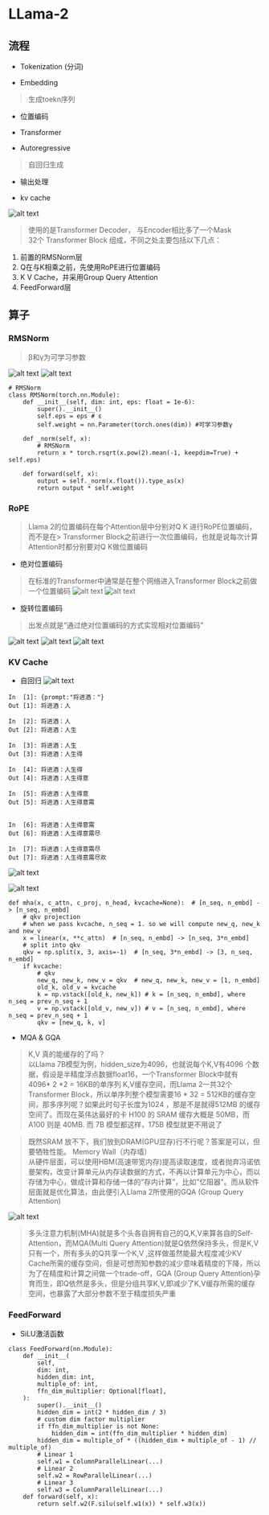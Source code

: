 # LLama-2

## 流程
* Tokenization (分词)

* Embedding 
> 生成toekn序列

* 位置编码

* Transformer
* Autoregressive 
> 自回归生成

* 输出处理

* kv cache

![alt text](img/llama-2/image-2.png)
> 使用的是Transformer Decoder， 与Encoder相比多了一个Mask  
> 32个 Transformer Block 组成，不同之处主要包括以下几点：
1. 前置的RMSNorm层
2. Q在与K相乘之前，先使用RoPE进行位置编码
3. K V Cache，并采用Group Query Attention
4. FeedForward层

## 算子

### RMSNorm
> β和γ为可学习参数

![alt text](img/llama-2/image-3.png)
![alt text](img/llama-2/image-4.png)
```
# RMSNorm
class RMSNorm(torch.nn.Module):
    def __init__(self, dim: int, eps: float = 1e-6):
        super().__init__()
        self.eps = eps # ε
        self.weight = nn.Parameter(torch.ones(dim)) #可学习参数γ
​
    def _norm(self, x):
        # RMSNorm
        return x * torch.rsqrt(x.pow(2).mean(-1, keepdim=True) + self.eps)
​
    def forward(self, x):
        output = self._norm(x.float()).type_as(x)
        return output * self.weight
```

### RoPE
> Llama 2的位置编码在每个Attention层中分别对Q K 进行RoPE位置编码，而不是在> Transformer Block之前进行一次位置编码，也就是说每次计算Attention时都分别要对Q K做位置编码

* 绝对位置编码
> 在标准的Transformer中通常是在整个网络进入Transformer Block之前做一个位置编码
![alt text](img/llama-2/image-5.png)
![alt text](img/llama-2/image-6.png)

* 旋转位置编码
> 出发点就是“通过绝对位置编码的方式实现相对位置编码”

![alt text](img/llama-2/image-7.png)
![alt text](img/llama-2/image-8.png)
![alt text](img/llama-2/image-9.png)

### KV Cache
* 自回归
![alt text](img/llama-2/image-10.png)
```
In  [1]: {prompt:"将进酒："}
Out [1]: 将进酒：人
​
In  [2]: 将进酒：人
Out [2]: 将进酒：人生
​
In  [3]: 将进酒：人生
Out [3]: 将进酒：人生得
​
In  [4]: 将进酒：人生得
Out [4]: 将进酒：人生得意
​
In  [5]: 将进酒：人生得意
Out [5]: 将进酒：人生得意需
​
​
In  [6]: 将进酒：人生得意需
Out [6]: 将进酒：人生得意需尽
​
In  [7]: 将进酒：人生得意需尽
Out [7]: 将进酒：人生得意需尽欢

```
![alt text](img/llama-2/image-11.png)

![alt text](img/llama-2/image-12.png)
```
def mha(x, c_attn, c_proj, n_head, kvcache=None):  # [n_seq, n_embd] -> [n_seq, n_embd]
    # qkv projection
    # when we pass kvcache, n_seq = 1. so we will compute new_q, new_k and new_v
    x = linear(x, **c_attn)  # [n_seq, n_embd] -> [n_seq, 3*n_embd]
    # split into qkv
    qkv = np.split(x, 3, axis=-1)  # [n_seq, 3*n_embd] -> [3, n_seq, n_embd]
    if kvcache:
        # qkv
        new_q, new_k, new_v = qkv  # new_q, new_k, new_v = [1, n_embd]
        old_k, old_v = kvcache
        k = np.vstack([old_k, new_k]) # k = [n_seq, n_embd], where n_seq = prev_n_seq + 1
        v = np.vstack([old_v, new_v]) # v = [n_seq, n_embd], where n_seq = prev_n_seq + 1
        qkv = [new_q, k, v]
```

* MQA & GQA
> K,V 真的能缓存的了吗？  
> 以Llama 7B模型为例，hidden_size为4096，也就说每个K,V有4096 个数据，假设是半精度浮点数据float16，一个Transformer Block中就有 4096* 2 *2 = 16KB的单序列 K,V缓存空间，而Llama 2一共32个Transformer Block，所以单序列整个模型需要16 * 32 = 512KB的缓存空间，那多序列呢？如果此时句子长度为1024 ，那是不是就得512MB 的缓存空间了。而现在英伟达最好的卡 H100 的 SRAM 缓存大概是 50MB，而 A100 则是 40MB. 而 7B 模型都这样，175B 模型就更不用说了

> 既然SRAM 放不下，我们放到DRAM(GPU显存)行不行呢？答案是可以，但要牺牲性能。
Memory Wall（内存墙）  
> 从硬件层面，可以使用HBM(高速带宽内存)提高读取速度，或者抛弃冯诺依曼架构，改变计算单元从内存读数据的方式，不再以计算单元为中心，而以存储为中心，做成计算和存储一体的“存内计算”，比如"忆阻器"。而从软件层面就是优化算法，由此便引入Llama 2所使用的GQA (Group Query Attention)


![alt text](img/llama-2/image-13.png)
> 多头注意力机制(MHA)就是多个头各自拥有自己的Q,K,V来算各自的Self-Attention，而MQA(Multi Query Attention)就是Q依然保持多头，但是K,V只有一个，所有多头的Q共享一个K,V ,这样做虽然能最大程度减少KV Cache所需的缓存空间，但是可想而知参数的减少意味着精度的下降，所以为了在精度和计算之间做一个trade-off，GQA (Group Query Attention)孕育而生，即Q依然是多头，但是分组共享K,V,即减少了K,V缓存所需的缓存空间，也暴露了大部分参数不至于精度损失严重


### FeedForward

* SiLU激活函数

```
class FeedForward(nn.Module):
    def __init__(
        self,
        dim: int,
        hidden_dim: int,
        multiple_of: int,
        ffn_dim_multiplier: Optional[float],
    ):
        super().__init__()
        hidden_dim = int(2 * hidden_dim / 3)
        # custom dim factor multiplier
        if ffn_dim_multiplier is not None:
            hidden_dim = int(ffn_dim_multiplier * hidden_dim)
        hidden_dim = multiple_of * ((hidden_dim + multiple_of - 1) // multiple_of)
        # Linear 1
        self.w1 = ColumnParallelLinear(...)
        # Linear 2
        self.w2 = RowParallelLinear(...)
        # Linear 3
        self.w3 = ColumnParallelLinear(...)
    def forward(self, x):
        return self.w2(F.silu(self.w1(x)) * self.w3(x))
```


